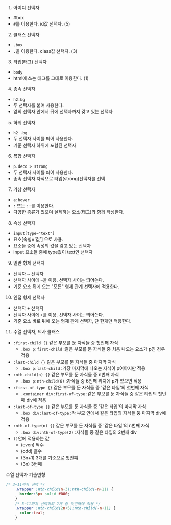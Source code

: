 1. 아이디 선택자
- #box
- `#`를 이용한다. id값 선택자. (5)

2. 클래스 선택자
- `.box`
- `.`을 이용한다. class값 선택자. (3)

3. 타입(태그) 선택자
- `body`
- html에 쓰는 태그를 그대로 이용한다. (1)

4. 종속 선택자
- `h2.bg`
- 두 선택자를 붙여 사용한다.
- 앞의 선택자 안에서 뒤에 선택자까지 갖고 있는 선택자

5. 하위 선택자
- `h2 .bg`
- 두 선택자 사이를 띄어 사용한다.
- 기준 선택자 하위에 포함된 선택자

6. 복합 선택자
- `p.deco > strong`
- 두 선택자 사이를 띄어 사용한다.
- 종속 선택자 자식으로 타입(strong)선택자를 선택

7. 가상 선택자
- `a:hover`
- `:` 또는 `::`를 이용한다.
- 다양한 종류가 있으며 실제하는 요소(태그)와 함께 작성한다.

8. 속성 선택자
- `input[type="text"]`
- 요소[속성='값'] 으로 사용.
- 요소들 중에 속성의 값을 갖고 있는 선택자
- input 요소들 중에 type값이 text인 선택자

9. 일반 형제 선택자
- 선택자 ~ 선택자
- 선택자 사이에 `~`을 이용. 선택자 사이는 띄어쓴다.
- 기준 요소 뒤에 오는 "모든" 형제 관계 선택자에 적용한다.

10. 인접 형제 선택자
- 선택자 + 선택자
- 선택자 사이에 `+`를 이용. 선택자 사이는 띄어쓴다.
- 기준 요소 바로 뒤에 오는 형제 관계 선택자, 단 한개만 적용한다.

11. 수열 선택자, 의사 클래스
- `:first-child {}` 같은 부모를 둔 자식들 중 첫번째 자식
	- `.box p:first-child` :같은 부모를 둔 자식들 중 처음 나오는 요소가 p인 경우 적용
- `:last-child {}` 같은 부모를 둔 자식들 중 마지막 자식
	- `.box p:last-child` :가장 마지막에 나오는 자식이 p여야지만 적용
- `:nth-child(n) {}` 같은 부모를 둔 자식들 중 n번째 자식
	- `.box p:nth-child(6)` :자식들 중 6번째 위치에 p가 있으면 적용
- `:first-of-type {}` 같은 부모를 둔 자식들 중 '같은 타입'의 첫번째 자식
	- `.container div:first-of-type` :같은 부모를 둔 자식들 중 같은 타입의 첫번째 div에 적용
- `:last-of-type {}` 같은 부모를 둔 자식들 중 '같은 타입'의 마지막 자식
	- `.box div:last-of-type` :각 부모 안에서 같은 타입의 자식들 둥 마지막 div에 적용
- `:nth-of-type(n) {}` 같은 부모를 둔 자식들 중 '같은 타입'의 n번째 자식
	- `.box div:nth-of-type(2)` :자식들 중 같은 타입의 2번째 div
- `()`안에 적용하는 값
	- (even) 짝수
	- (odd) 홀수
	- (3n+1) 3개를 기준으로 첫번쨰
	- (3n) 3번째

수열 선택자 기출변형
```css
/* 3~11까지 선택 */
    .wrapper :nth-child(n+3):nth-child(-n+11) {
      border:3px solid #000;
    }
    /* 5~11까지 선택하되 2개 중 첫번째에 적용 */
    .wrapper :nth-child(2n+5):nth-child(-n+11) {
      color:teal;
    }
```